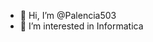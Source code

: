 - 👋 Hi, I’m @Palencia503
- 👀 I’m interested in Informatica


<!---
Palencia503/Palencia503 is a ✨ special ✨ repository because its `README.md` (this file) appears on your GitHub profile.
You can click the Preview link to take a look at your changes.
--->
